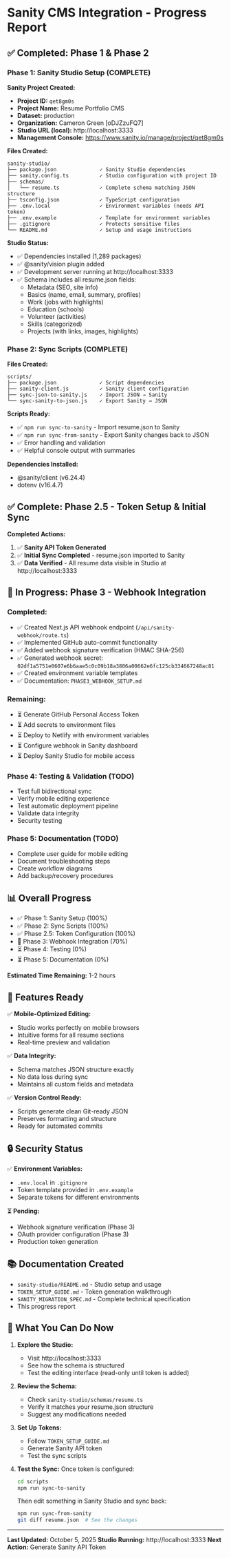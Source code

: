 # Sanity CMS Integration - Progress Report

## ✅ Completed: Phase 1 & Phase 2

### Phase 1: Sanity Studio Setup (COMPLETE)

**Sanity Project Created:**
- **Project ID:** `qet8gm0s`
- **Project Name:** Resume Portfolio CMS
- **Dataset:** production
- **Organization:** Cameron Green [oDJZzuFQ7]
- **Studio URL (local):** http://localhost:3333
- **Management Console:** https://www.sanity.io/manage/project/qet8gm0s

**Files Created:**
```
sanity-studio/
├── package.json              ✓ Sanity Studio dependencies
├── sanity.config.ts          ✓ Studio configuration with project ID
├── schemas/
│   └── resume.ts             ✓ Complete schema matching JSON structure
├── tsconfig.json             ✓ TypeScript configuration
├── .env.local                ✓ Environment variables (needs API token)
├── .env.example              ✓ Template for environment variables
├── .gitignore                ✓ Protects sensitive files
└── README.md                 ✓ Setup and usage instructions
```

**Studio Status:**
- ✅ Dependencies installed (1,289 packages)
- ✅ @sanity/vision plugin added
- ✅ Development server running at http://localhost:3333
- ✅ Schema includes all resume.json fields:
  - Metadata (SEO, site info)
  - Basics (name, email, summary, profiles)
  - Work (jobs with highlights)
  - Education (schools)
  - Volunteer (activities)
  - Skills (categorized)
  - Projects (with links, images, highlights)

### Phase 2: Sync Scripts (COMPLETE)

**Files Created:**
```
scripts/
├── package.json              ✓ Script dependencies
├── sanity-client.js          ✓ Sanity client configuration
├── sync-json-to-sanity.js    ✓ Import JSON → Sanity
└── sync-sanity-to-json.js    ✓ Export Sanity → JSON
```

**Scripts Ready:**
- ✅ `npm run sync-to-sanity` - Import resume.json to Sanity
- ✅ `npm run sync-from-sanity` - Export Sanity changes back to JSON
- ✅ Error handling and validation
- ✅ Helpful console output with summaries

**Dependencies Installed:**
- @sanity/client (v6.24.4)
- dotenv (v16.4.7)

## ✅ Complete: Phase 2.5 - Token Setup & Initial Sync

**Completed Actions:**

1. ✅ **Sanity API Token Generated**
2. ✅ **Initial Sync Completed** - resume.json imported to Sanity
3. ✅ **Data Verified** - All resume data visible in Studio at http://localhost:3333

## 🔄 In Progress: Phase 3 - Webhook Integration

### Completed:
- ✅ Created Next.js API webhook endpoint (`/api/sanity-webhook/route.ts`)
- ✅ Implemented GitHub auto-commit functionality
- ✅ Added webhook signature verification (HMAC SHA-256)
- ✅ Generated webhook secret: `02df1a5751e0607e6b6aae5c0c09b18a3806a00662e6fc125cb334667248ac81`
- ✅ Created environment variable templates
- ✅ Documentation: `PHASE3_WEBHOOK_SETUP.md`

### Remaining:
- ⏳ Generate GitHub Personal Access Token
- ⏳ Add secrets to environment files
- ⏳ Deploy to Netlify with environment variables
- ⏳ Configure webhook in Sanity dashboard
- ⏳ Deploy Sanity Studio for mobile access

### Phase 4: Testing & Validation (TODO)
- Test full bidirectional sync
- Verify mobile editing experience
- Test automatic deployment pipeline
- Validate data integrity
- Security testing

### Phase 5: Documentation (TODO)
- Complete user guide for mobile editing
- Document troubleshooting steps
- Create workflow diagrams
- Add backup/recovery procedures

## 📊 Overall Progress

- ✅ Phase 1: Sanity Setup (100%)
- ✅ Phase 2: Sync Scripts (100%)
- ✅ Phase 2.5: Token Configuration (100%)
- 🔄 Phase 3: Webhook Integration (70%)
- ⏳ Phase 4: Testing (0%)
- ⏳ Phase 5: Documentation (0%)

**Estimated Time Remaining:** 1-2 hours

## 🎨 Features Ready

✅ **Mobile-Optimized Editing:**
- Studio works perfectly on mobile browsers
- Intuitive forms for all resume sections
- Real-time preview and validation

✅ **Data Integrity:**
- Schema matches JSON structure exactly
- No data loss during sync
- Maintains all custom fields and metadata

✅ **Version Control Ready:**
- Scripts generate clean Git-ready JSON
- Preserves formatting and structure
- Ready for automated commits

## 🔒 Security Status

✅ **Environment Variables:**
- `.env.local` in `.gitignore`
- Token template provided in `.env.example`
- Separate tokens for different environments

⏳ **Pending:**
- Webhook signature verification (Phase 3)
- OAuth provider configuration (Phase 3)
- Production token generation

## 📚 Documentation Created

- `sanity-studio/README.md` - Studio setup and usage
- `TOKEN_SETUP_GUIDE.md` - Token generation walkthrough
- `SANITY_MIGRATION_SPEC.md` - Complete technical specification
- This progress report

## 🚀 What You Can Do Now

1. **Explore the Studio:**
   - Visit http://localhost:3333
   - See how the schema is structured
   - Test the editing interface (read-only until token is added)

2. **Review the Schema:**
   - Check `sanity-studio/schemas/resume.ts`
   - Verify it matches your resume.json structure
   - Suggest any modifications needed

3. **Set Up Tokens:**
   - Follow `TOKEN_SETUP_GUIDE.md`
   - Generate Sanity API token
   - Test the sync scripts

4. **Test the Sync:**
   Once token is configured:
   ```bash
   cd scripts
   npm run sync-to-sanity
   ```
   Then edit something in Sanity Studio and sync back:
   ```bash
   npm run sync-from-sanity
   git diff resume.json  # See the changes
   ```

---

**Last Updated:** October 5, 2025
**Studio Running:** http://localhost:3333
**Next Action:** Generate Sanity API Token
